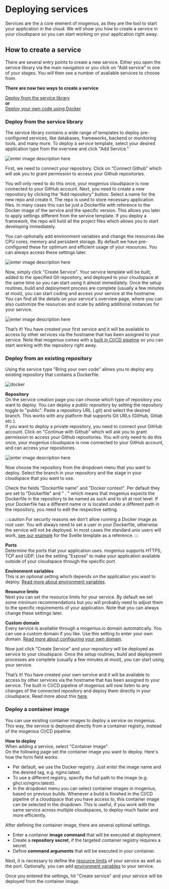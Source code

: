 ﻿# Deploying services

Services are the a core element of mogenius, as they are the tool to start your application in the cloud. We will show you how to create a service in your cloudspace so you can start working on your application right away.

## How to create a service

There are several entry points to create a new service. Either you open the service library via the main navigation or you click on "Add service" in one of your stages. You will then see a number of available services to choose from. 

**There are now two ways to create a service**

[Deploy from the service library](#deploy-from-the-service-library)  
**or**  
[Deploy your own code using Docker](#deploy-your-own-code-using-docker)

### Deploy from the service library

The service library contains a wide range of templates to deploy pre-configured services, like databases, frameworks, backend or monitoring tools, and many more. To deploy a service template, select your desired application type from the overview and click "Add Service."

![enter image description here](https://api.mogenius.com/file/id/a10b2299-99a1-4b18-82a7-097df184bfaa)

First, we need to connect your repository. Click on “Connect Github” which will ask you to grant permission to access your Github repositories.

You will only need to do this once, your mogenius cloudspace is now connected to your GitHub account.
Next, you need to create a new repository by clicking the “Add repository” button. Select a name for the new repo and create it. The repo is used to store necessary application files. In many cases this can be just a Dockerfile with reference to the Docker image of the service and the specific version. This allows you later to apply settings different from the service template. If you deploy a framework, the repo will hold all the project files which allows you to start developing immediately.

You can optionally add environment variables and change the resources like CPU cores, memory and persistent storage. By default we have pre-configured these for optimum and efficient usage of your resources. You can always access these settings later.

![enter image description here](https://api.mogenius.com/file/id/e99ae0ea-d2ab-4a86-857b-00430b9a5c40)

Now, simply click "Create Service". Your service template will be built, added to the specified Git repository, and deployed to your cloudspace at the same time so you can start using it almost immediately. Once the setup routines, build and deployment process are complete (usually a few minutes at most), you can start coding and access your service at the hostname. You can find all the details on your service's overview page, where you can also customize the resources and scale by adding additional instances for your service.

![enter image description here](https://api.mogenius.com/file/id/3a8c6249-53d0-468e-a089-987cd7861547)

That’s it! You have created your first service and it will be available to access by other services via the hostname that has been assigned to your service. Note that mogenius comes with a [built in CI/CD pipeline](#) so you can start working with the repository right away.

### Deploy from an existing repository

Using the service type "Bring your own code" allows you to deploy any existing repository that contains a Dockerfile.

![docker](https://api.mogenius.com/file/id/0cc4af4e-3076-41a3-848f-8af961b15a12)

**Repository**  
On the service creation page you can choose which type of repository you want to deploy. You can deploy a public repository by setting the repository toggle to "public". Paste a repository URL (.git) and select the desired branch. This works with any platform that supports Git URLs (GitHub, Gitlab etc.).  
If you want to deploy a private repository, you need to connect your GitHub account. Click on "Continue with Github” which will ask you to grant permission to access your Github repositories. You will only need to do this once, your mogenius cloudspace is now connected to your GitHub account, and can access your repositories.

![enter image description here](https://api.mogenius.com/file/id/88626d92-fa15-4d9e-8598-6a914daa633c)

Now choose the repository from the dropdown menu that you want to deploy.
Select the branch in your repository and the stage in your cloudspace that you want to use. 

Check the fields "Dockerfile name" and "Docker context". Per default they are set to "Dockerfile" and " . " which means that mogenius expects the Dockerfile in the repository to be named as such and to sit at root level. If your Dockerfile has a different name or is located under a different path in the repository, you need to edit the respective setting.

:::caution
For security reasons we don't allow running a Docker image as root user. You will always need to set a user in your Dockerfile, otherwise the service will not be deployed. In most cases the standard unix users will work, [see our example](https://github.com/mogenius/svelte-template) for the Svelte template as a reference.
:::

**Ports**  
Determine the ports that your application uses. mogenius supports HTTPS, TCP and UDP. Use the setting "Expose" to make your application available outside of your cloudspace through the specific port.

**Environment variables**  
This is an optional setting which depends on the application you want to deploy. [Read more about environment variables](./environment-variables-and-secrets.md). 

**Resource limits**  
Next you can set the resource limits for your service. By default we set some minimum recommendations but you will probably need to adjust them to the specific requirements of your application. Note that you can always change these settings later. 

**Custom domain**  
Every service is available through a mogenius.io domain automatically. You can use a custom domain if you like. Use this setting to enter your own domain. [Read more about configuring your own domain](./../getting-started/domains.md#use-your-own-domain).

Now just click "Create Service" and your repository will be deployed as service to your cloudspace. Once the setup routines, build and deployment processes are complete (usually a few minutes at most), you can start using your service.

That’s it! You have created your own service and it will be available to access by other services via the hostname that has been assigned to your service. The built in CI/CD pipeline of mogenius will now listen to any changes of the connected repository and deploy them directly in your cloudspace. Read more about this [here](./../development/cicd-pipeline.md). 

### Deploy a container image

You can use existing container images to deploy a service on mogenius. This way, the service is deployed directly from a container registry, instead of the mogenius CI/CD pipeline.

**How to deploy**  
When adding a service, select "Container image".  
On the following page set the container image you want to deploy. Here's how the form field works:
- Per default, we use the Docker registry. Just enter the image name and the desired tag, e.g. nginx:latest.
- To use a different registry, specify the full path to the image (e.g. ghcr.io/nginx:latest).
- In the dropdown menu you can select container images in mogenius, based on previous builds. Whenever a build is finished in the CI/CD pipeline of a cloudspace that you have access to, this container image can be selected in the dropdown. This is useful, if you work with the same service across multiple cloudspaces, to deploy much faster and more efficiently.

After defining the container image, there are several optional settings.
- Enter a container **image command** that will be executed at deployment.
- Create a **repository secret**, if the targeted container registry requires a secret.
- Define **command arguments** that will be executed in your container.

Next, it is necessary to define the [resource limits](../cloud-management/resource-management.md#allocating-resources-when-you-create-a-service) of your service as well as the port. Optionally, you can add [environment variables](environment-variables-and-secrets.md) to your service.  

Once you entered the settings, hit "Create service" and your service will be deployed from the container image.

